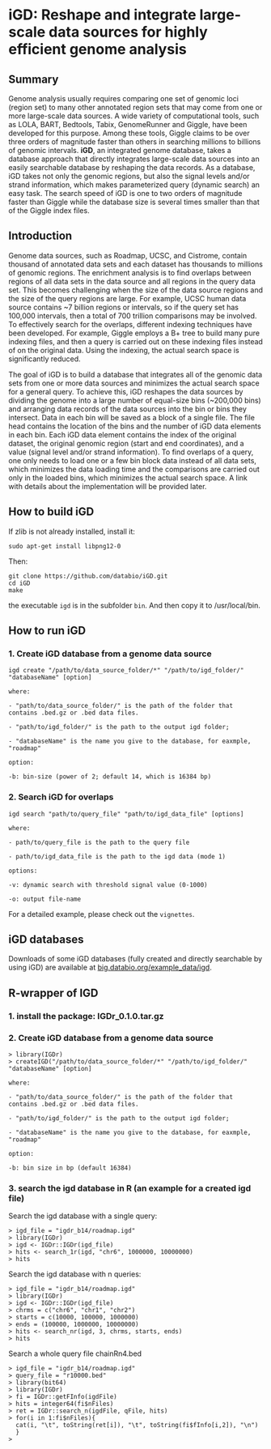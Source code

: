 # iGD: Reshape and integrate large-scale data sources for highly efficient genome analysis

## Summary
Genome analysis usually requires comparing one set of genomic loci (region set) to many other annotated region sets that may come from one or more large-scale data sources. A wide variety of computational tools, such as LOLA, BART, Bedtools, Tabix, GenomeRunner and Giggle, have been developed for this purpose. Among these tools, Giggle claims to be over three orders of magnitude faster than others in searching millions to billions of genomic intervals. **iGD**, an integrated genome database, takes a database approach that directly integrates large-scale data sources into an easily searchable database by reshaping the data records. As a database, iGD takes not only the genomic regions, but also the signal levels and/or strand information, which makes parameterized query (dynamic search) an easy task. The search speed of iGD is one to two orders of magnitude faster than Giggle while the database size is several times smaller than that of the Giggle index files. 


## Introduction
Genome data sources, such as Roadmap, UCSC, and Cistrome, contain thousand of annotated data sets and each dataset has thousands to millions of genomic regions. 
The enrichment analysis is to find overlaps between regions of all data sets in the data source and all regions in the query data set. This becomes challenging when the size of the data source regions and the size of the query regions are large. For example, UCSC human data source contains ~7 billion regions or intervals, so if the query set has 100,000 intervals, then a total of 700 trillion comparisons may be involved. To effectively search for the overlaps, different indexing techniques have been developed. For example, Giggle employs a B+ tree to build many pure indexing files, and then a query is carried out on these indexing files instead of on the original data. Using the indexing, the actual search space is significantly reduced.
 
The goal of iGD is to build a database that integrates all of the genomic data sets from one or more data sources and minimizes the actual search space for a general query. To achieve this, iGD reshapes the data sources by dividing the genome into a large number of equal-size bins (~200,000 bins) and arranging data records of the data sources into the bin or bins they intersect. Data in each bin will be saved as a block of a single file. The file head contains the location of the bins and the number of iGD data elements in each bin. Each iGD data element contains the index of the original dataset, the original genomic region (start and end coordinates), and a value (signal level and/or strand information). To find overlaps of a query, one only needs to load one or a few bin block data instead of all data sets, which minimizes the data loading time and the comparisons are carried out only in the loaded bins, which minimizes the actual search space. A link with details about the implementation will be provided later. 
 

## How to build iGD

If zlib is not already installed, install it:
```
sudo apt-get install libpng12-0
```
Then:
```
git clone https://github.com/databio/iGD.git
cd iGD
make
```
the executable `igd` is in the subfolder `bin`. And then copy it to /usr/local/bin.

## How to run iGD

### 1. Create iGD database from a genome data source
 
```
igd create "/path/to/data_source_folder/*" "/path/to/igd_folder/" "databaseName" [option]

where:

- "path/to/data_source_folder/" is the path of the folder that contains .bed.gz or .bed data files.

- "path/to/igd_folder/" is the path to the output igd folder;

- "databaseName" is the name you give to the database, for eaxmple, "roadmap"

option:

-b: bin-size (power of 2; default 14, which is 16384 bp)
```

### 2. Search iGD for overlaps
```
igd search "path/to/query_file" "path/to/igd_data_file" [options]

where:

- path/to/query_file is the path to the query file

- path/to/igd_data_file is the path to the igd data (mode 1)

options:

-v: dynamic search with threshold signal value (0-1000)

-o: output file-name
```

For a detailed example, please check out the `vignettes`.

## iGD databases
Downloads of some iGD databases (fully created and directly searchable by using iGD) are available at [big.databio.org/example_data/igd](http://big.databio.org/example_data/igd).

## R-wrapper of IGD

### 1. install the package: IGDr_0.1.0.tar.gz

### 2. Create iGD database from a genome data source
 
```
> library(IGDr)
> createIGD("/path/to/data_source_folder/*" "/path/to/igd_folder/" "databaseName" [option]

where:

- "path/to/data_source_folder/" is the path of the folder that contains .bed.gz or .bed data files.

- "path/to/igd_folder/" is the path to the output igd folder;

- "databaseName" is the name you give to the database, for eaxmple, "roadmap"

option:

-b: bin size in bp (default 16384)
```
### 3. search the igd database in R (an example for a created igd file)

Search the igd database with a single query:
```
> igd_file = "igdr_b14/roadmap.igd"
> library(IGDr)
> igd <- IGDr::IGDr(igd_file)
> hits <- search_1r(igd, "chr6", 1000000, 10000000)
> hits
```
Search the igd database with n queries:
```
> igd_file = "igdr_b14/roadmap.igd"
> library(IGDr)
> igd <- IGDr::IGDr(igd_file)
> chrms = c("chr6", "chr1", "chr2")
> starts = c(10000, 100000, 1000000)
> ends = (100000, 1000000, 10000000)
> hits <- search_nr(igd, 3, chrms, starts, ends)
> hits
```
Search a whole query file chainRn4.bed
```
> igd_file = "igdr_b14/roadmap.igd"
> query_file = "r10000.bed"
> library(bit64)
> library(IGDr)
> fi = IGDr::getFInfo(igdFile)
> hits = integer64(fi$nFiles)
> ret = IGDr::search_n(igdFile, qFile, hits)
> for(i in 1:fi$nFiles){
  cat(i, "\t", toString(ret[i]), "\t", toString(fi$fInfo[i,2]), "\n")
  }
>
```
